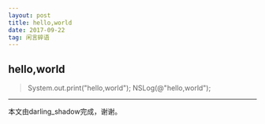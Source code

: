 ```yaml
---
layout: post
title: hello,world
date: 2017-09-22
tag: 闲言碎语
---             
```

hello,world
----------
> System.out.print("hello,world");
> NSLog(@"hello,world");

-------------------------------
本文由darling_shadow完成，谢谢。
 
 
